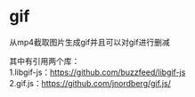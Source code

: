 # gif
从mp4截取图片生成gif并且可以对gif进行删减

其中有引用两个库：
<br/>1.libgif-js：https://github.com/buzzfeed/libgif-js
<br/>2.gif.js：https://github.com/jnordberg/gif.js/

